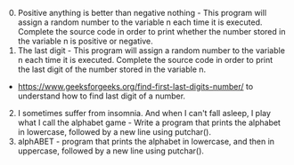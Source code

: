 0. Positive anything is better than negative nothing - This program will assign a random number to the variable n each time it is executed. Complete the source code in order to print whether the number stored in the variable n is positive or negative.
1. The last digit - This program will assign a random number to the variable n each time it is executed. Complete the source code in order to print the last digit of the number stored in the variable n.
- https://www.geeksforgeeks.org/find-first-last-digits-number/ to understand how to find last digit of a number.
2. I sometimes suffer from insomnia. And when I can't fall asleep, I play what I call the alphabet game - Write a program that prints the alphabet in lowercase, followed by a new line using putchar().
3. alphABET -  program that prints the alphabet in lowercase, and then in uppercase, followed by a new line using putchar().
